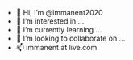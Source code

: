 - 👋 Hi, I’m @immanent2020
- 👀 I’m interested in ...
- 🌱 I’m currently learning ...
- 💞️ I’m looking to collaborate on ...
- 📫 immanent at live.com

<!---
immanent2020/immanent2020 is a ✨ special ✨ repository because its `README.md` (this file) appears on your GitHub profile.
You can click the Preview link to take a look at your changes.
--->

